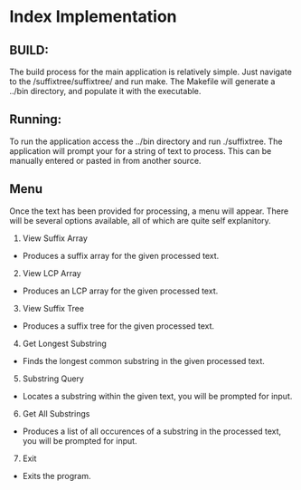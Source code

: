 # Index Implementation

## BUILD:
The build process for the main application is relatively simple. Just navigate to the /suffixtree/suffixtree/ and run make. The Makefile will generate a ../bin directory, and populate it with the executable.

## Running:
To run the application access the ../bin directory and run ./suffixtree. The application will prompt your for a string of text to process. This can be manually entered or pasted in from another source.

## Menu
Once the text has been provided for processing, a menu will appear. There will be several options available, all of which are quite self explanitory.

1. View Suffix Array
  * Produces a suffix array for the given processed text.
2. View LCP Array
  * Produces an LCP array for the given processed text.
3. View Suffix Tree
  * Produces a suffix tree for the given processed text.
4. Get Longest Substring
  * Finds the longest common substring in the given processed text.
5. Substring Query
  * Locates a substring within the given text, you will be prompted for input.
6. Get All Substrings
  * Produces a list of all occurences of a substring in the processed text, you will be prompted for input.
7. Exit
  * Exits the program.
